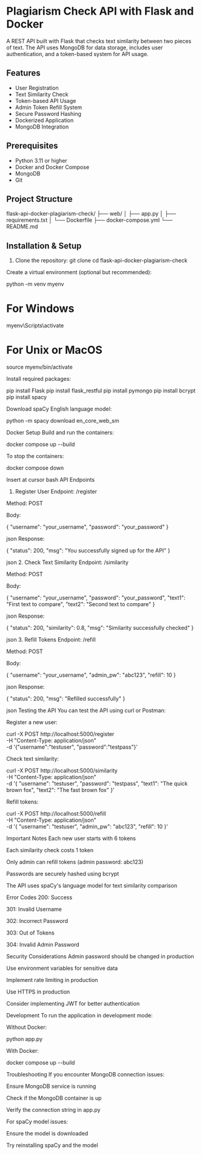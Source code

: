 # Plagiarism Check API with Flask and Docker

A REST API built with Flask that checks text similarity between two pieces of text. The API uses MongoDB for data storage, includes user authentication, and a token-based system for API usage.

## Features

- User Registration
- Text Similarity Check
- Token-based API Usage
- Admin Token Refill System
- Secure Password Hashing
- Dockerized Application
- MongoDB Integration

## Prerequisites

- Python 3.11 or higher
- Docker and Docker Compose
- MongoDB
- Git

## Project Structure
flask-api-docker-plagiarism-check/
├── web/
│ ├── app.py
│ ├── requirements.txt
│ └── Dockerfile
├── docker-compose.yml
└── README.md


## Installation & Setup

1. Clone the repository:
git clone <repository-url>
cd flask-api-docker-plagiarism-check

Create a virtual environment (optional but recommended):

python -m venv myenv
# For Windows
myenv\Scripts\activate
# For Unix or MacOS
source myenv/bin/activate

Install required packages:

pip install Flask
pip install flask_restful
pip install pymongo
pip install bcrypt
pip install spacy

Download spaCy English language model:

python -m spacy download en_core_web_sm

Docker Setup
Build and run the containers:

docker compose up --build

To stop the containers:

docker compose down

Insert at cursor
bash
API Endpoints
1. Register User
Endpoint: /register

Method: POST

Body:

{
    "username": "your_username",
    "password": "your_password"
}

json
Response:

{
    "status": 200,
    "msg": "You successfully signed up for the API"
}

json
2. Check Text Similarity
Endpoint: /similarity

Method: POST

Body:

{
    "username": "your_username",
    "password": "your_password",
    "text1": "First text to compare",
    "text2": "Second text to compare"
}

json
Response:

{
    "status": 200,
    "similarity": 0.8,
    "msg": "Similarity successfully checked"
}

json
3. Refill Tokens
Endpoint: /refill

Method: POST

Body:

{
    "username": "your_username",
    "admin_pw": "abc123",
    "refill": 10
}

json
Response:

{
    "status": 200,
    "msg": "Refilled successfully"
}

json
Testing the API
You can test the API using curl or Postman:

Register a new user:

curl -X POST http://localhost:5000/register \
-H "Content-Type: application/json" \
-d '{"username":"testuser", "password":"testpass"}'

Check text similarity:

curl -X POST http://localhost:5000/similarity \
-H "Content-Type: application/json" \
-d '{
    "username": "testuser",
    "password": "testpass",
    "text1": "The quick brown fox",
    "text2": "The fast brown fox"
}'

Refill tokens:

curl -X POST http://localhost:5000/refill \
-H "Content-Type: application/json" \
-d '{
    "username": "testuser",
    "admin_pw": "abc123",
    "refill": 10
}'

Important Notes
Each new user starts with 6 tokens

Each similarity check costs 1 token

Only admin can refill tokens (admin password: abc123)

Passwords are securely hashed using bcrypt

The API uses spaCy's language model for text similarity comparison

Error Codes
200: Success

301: Invalid Username

302: Incorrect Password

303: Out of Tokens

304: Invalid Admin Password

Security Considerations
Admin password should be changed in production

Use environment variables for sensitive data

Implement rate limiting in production

Use HTTPS in production

Consider implementing JWT for better authentication

Development
To run the application in development mode:

Without Docker:

python app.py

With Docker:

docker compose up --build

Troubleshooting
If you encounter MongoDB connection issues:

Ensure MongoDB service is running

Check if the MongoDB container is up

Verify the connection string in app.py

For spaCy model issues:

Ensure the model is downloaded

Try reinstalling spaCy and the model

